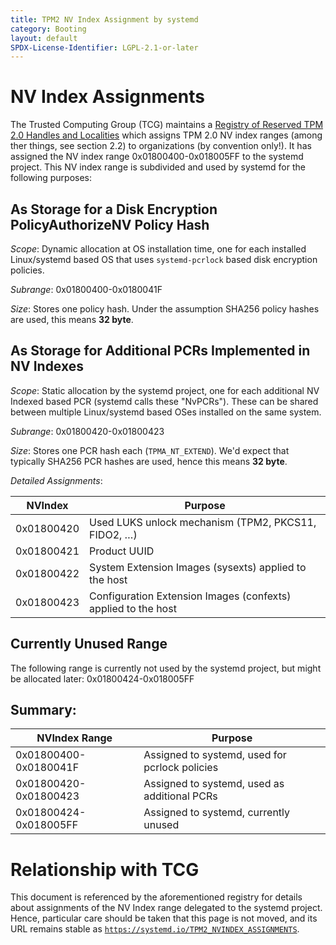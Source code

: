 ```yaml
---
title: TPM2 NV Index Assignment by systemd
category: Booting
layout: default
SPDX-License-Identifier: LGPL-2.1-or-later
---
```


# NV Index Assignments

The Trusted Computing Group (TCG) maintains a [Registry of Reserved TPM 2.0
Handles and Localities](https://trustedcomputinggroup.org/resource/registry/)
which assigns TPM 2.0 NV index ranges (among ther things, see section 2.2) to
organizations (by convention only!). It has assigned the NV index range
0x01800400-0x018005FF to the systemd project. This NV index range is subdivided
and used by systemd for the following purposes:

## As Storage for a Disk Encryption PolicyAuthorizeNV Policy Hash

*Scope*: Dynamic allocation at OS installation time, one for each installed
Linux/systemd based OS that uses `systemd-pcrlock` based disk encryption policies.

*Subrange*: 0x01800400-0x0180041F

*Size*: Stores one policy hash. Under the assumption SHA256 policy hashes are
used, this means **32 byte**.

## As Storage for Additional PCRs Implemented in NV Indexes

*Scope*: Static allocation by the systemd project, one for each additional NV
Indexed based PCR (systemd calls these "NvPCRs"). These can be shared between
multiple Linux/systemd based OSes installed on the same system.

*Subrange*: 0x01800420-0x01800423

*Size*: Stores one PCR hash each (`TPMA_NT_EXTEND`). We'd expect that typically
SHA256 PCR hashes are used, hence this means **32 byte**.

*Detailed Assignments*:

|    NVIndex | Purpose                                                        |
|------------|----------------------------------------------------------------|
| 0x01800420 | Used LUKS unlock mechanism (TPM2, PKCS11, FIDO2, …)            |
| 0x01800421 | Product UUID                                                   |
| 0x01800422 | System Extension Images (sysexts) applied to the host          |
| 0x01800423 | Configuration Extension Images (confexts) applied to the host  |

## Currently Unused Range

The following range is currently not used by the systemd project, but might be
allocated later: 0x01800424-0x018005FF

## Summary:

|         NVIndex Range | Purpose                                                        |
|-----------------------|----------------------------------------------------------------|
| 0x01800400-0x0180041F | Assigned to systemd, used for pcrlock policies                 |
| 0x01800420-0x01800423 | Assigned to systemd, used as additional PCRs                   |
| 0x01800424-0x018005FF | Assigned to systemd, currently unused                          |

# Relationship with TCG

This document is referenced by the aforementioned registry for details about
assignments of the NV Index range delegated to the systemd project. Hence,
particular care should be taken that this page is not moved, and its URL
remains stable as
[`https://systemd.io/TPM2_NVINDEX_ASSIGNMENTS`](https://systemd.io/TPM2_NVINDEX_ASSIGNMENTS).
